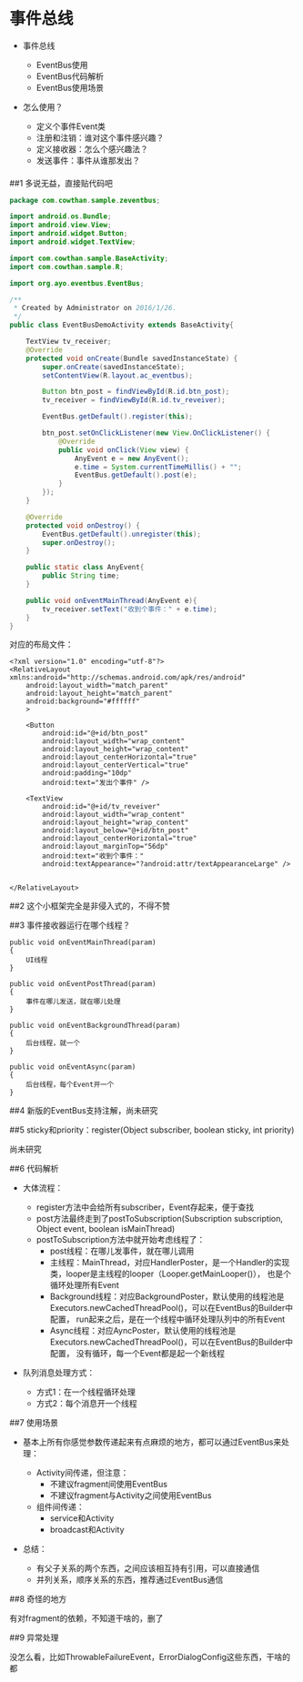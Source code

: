 事件总线
===========================
* 事件总线
    * EventBus使用
    * EventBus代码解析
    * EventBus使用场景


* 怎么使用？
    * 定义个事件Event类
    * 注册和注销：谁对这个事件感兴趣？
    * 定义接收器：怎么个感兴趣法？
    * 发送事件：事件从谁那发出？


####
##1 多说无益，直接贴代码吧

```java
package com.cowthan.sample.zeventbus;

import android.os.Bundle;
import android.view.View;
import android.widget.Button;
import android.widget.TextView;

import com.cowthan.sample.BaseActivity;
import com.cowthan.sample.R;

import org.ayo.eventbus.EventBus;

/**
 * Created by Administrator on 2016/1/26.
 */
public class EventBusDemoActivity extends BaseActivity{

    TextView tv_receiver;
    @Override
    protected void onCreate(Bundle savedInstanceState) {
        super.onCreate(savedInstanceState);
        setContentView(R.layout.ac_eventbus);

        Button btn_post = findViewById(R.id.btn_post);
        tv_receiver = findViewById(R.id.tv_reveiver);

        EventBus.getDefault().register(this);

        btn_post.setOnClickListener(new View.OnClickListener() {
            @Override
            public void onClick(View view) {
                AnyEvent e = new AnyEvent();
                e.time = System.currentTimeMillis() + "";
                EventBus.getDefault().post(e);
            }
        });
    }

    @Override
    protected void onDestroy() {
        EventBus.getDefault().unregister(this);
        super.onDestroy();
    }

    public static class AnyEvent{
        public String time;
    }

    public void onEventMainThread(AnyEvent e){
        tv_receiver.setText("收到个事件：" + e.time);
    }
}
```

对应的布局文件：
```
<?xml version="1.0" encoding="utf-8"?>
<RelativeLayout xmlns:android="http://schemas.android.com/apk/res/android"
    android:layout_width="match_parent"
    android:layout_height="match_parent"
    android:background="#ffffff"
    >

    <Button
        android:id="@+id/btn_post"
        android:layout_width="wrap_content"
        android:layout_height="wrap_content"
        android:layout_centerHorizontal="true"
        android:layout_centerVertical="true"
        android:padding="10dp"
        android:text="发出个事件" />

    <TextView
        android:id="@+id/tv_reveiver"
        android:layout_width="wrap_content"
        android:layout_height="wrap_content"
        android:layout_below="@+id/btn_post"
        android:layout_centerHorizontal="true"
        android:layout_marginTop="56dp"
        android:text="收到个事件："
        android:textAppearance="?android:attr/textAppearanceLarge" />


</RelativeLayout>
```

##2 这个小框架完全是非侵入式的，不得不赞

##3 事件接收器运行在哪个线程？

```
public void onEventMainThread(param)
{
    UI线程
}

public void onEventPostThread(param)
{
    事件在哪儿发送，就在哪儿处理
}

public void onEventBackgroundThread(param)
{
    后台线程，就一个
}

public void onEventAsync(param)
{
    后台线程，每个Event开一个
}
```

##4 新版的EventBus支持注解，尚未研究


##5 sticky和priority：register(Object subscriber, boolean sticky, int priority)

尚未研究

##6 代码解析

* 大体流程：
    * register方法中会给所有subscriber，Event存起来，便于查找
    * post方法最终走到了postToSubscription(Subscription subscription, Object event, boolean isMainThread)
    * postToSubscription方法中就开始考虑线程了：
        * post线程：在哪儿发事件，就在哪儿调用
        * 主线程：MainThread，对应HandlerPoster，是一个Handler的实现类，looper是主线程的looper（Looper.getMainLooper()），
        也是个循环处理所有Event
        * Background线程：对应BackgroundPoster，默认使用的线程池是Executors.newCachedThreadPool()，可以在EventBus的Builder中配置，
        run起来之后，是在一个线程中循环处理队列中的所有Event
        * Async线程：对应AyncPoster，默认使用的线程池是Executors.newCachedThreadPool()，可以在EventBus的Builder中配置，
        没有循环，每一个Event都是起一个新线程

* 队列消息处理方式：
    * 方式1：在一个线程循环处理
    * 方式2：每个消息开一个线程


##7 使用场景

* 基本上所有你感觉参数传递起来有点麻烦的地方，都可以通过EventBus来处理：
    * Activity间传递，但注意：
        * 不建议fragment间使用EventBus
        * 不建议fragment与Activity之间使用EventBus
    * 组件间传递：
        * service和Activity
        * broadcast和Activity

* 总结：
    * 有父子关系的两个东西，之间应该相互持有引用，可以直接通信
    * 并列关系，顺序关系的东西，推荐通过EventBus通信

##8 奇怪的地方

有对fragment的依赖，不知道干啥的，删了

##9 异常处理

没怎么看，比如ThrowableFailureEvent，ErrorDialogConfig这些东西，干啥的都